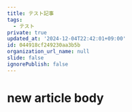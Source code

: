 ```yaml
---
title: テスト記事
tags:
  - テスト
private: true
updated_at: '2024-12-04T22:42:01+09:00'
id: 044918cf249230aa3b5b
organization_url_name: null
slide: false
ignorePublish: false
---
```

# new article body
